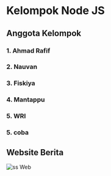 # Kelompok Node JS

## Anggota Kelompok

### 1. Ahmad Rafif

### 2. Nauvan

### 3. Fiskiya

### 4. Mantappu

### 5. WRI

### 5. coba

## Website Berita

![ss Web](SSweb/Page.JPG)
